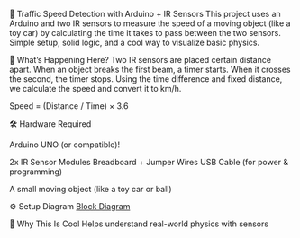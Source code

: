🚦 Traffic Speed Detection with Arduino + IR Sensors
This project uses an Arduino and two IR sensors to measure the speed of a moving object (like a toy car) by calculating the time it takes to pass between the two sensors. Simple setup, solid logic, and a cool way to visualize basic physics.

🧠 What’s Happening Here?
Two IR sensors are placed certain distance apart. When an object breaks the first beam, a timer starts. When it crosses the second, the timer stops. Using the time difference and fixed distance, we calculate the speed and convert it to km/h.

Speed = (Distance / Time) × 3.6

🛠️ Hardware Required

Arduino UNO (or compatible)!

2x IR Sensor Modules
Breadboard + Jumper Wires
USB Cable (for power & programming)

A small moving object (like a toy car or ball)

⚙️ Setup Diagram
[Block Diagram](https://github.com/user-attachments/assets/aa5fe390-3930-409c-999f-1c827e735e7c)  

💬 Why This Is Cool
Helps understand real-world physics with sensors
